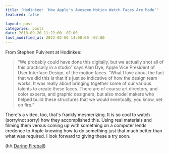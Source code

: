 ```yaml
---
title: "Hodinkee: 'How Apple's Awesome Motion Watch Faces Are Made'"
featured: false

layout: post
categories: posts
date: 2018-09-20 11:22:00 -07:00
last_modified_at: 2022-02-06 14:00:00 -07:00
---
```


From Stephen Pulvirent at Hodinkee:

> “We probably could have done this digitally, but we actually shot all of this practically in a studio” says Alan Dye, Apple Vice President of User Interface Design, of the motion faces. “What I love about the fact that we did this is that it's just so indicative of how the design team works. It was really about bringing together some of our various talents to create these faces. There are of course art directors, and color experts, and graphic designers, but also model makers who helped build these structures that we would eventually, you know, set on fire.”

There's a video, too, that's frankly mesmerizing. It is so cool to watch (sorry/not sorry) how they accomplished this. Using real materials and filming them versus coming up with something on a computer lends credence to Apple knowing how to do something just that much better than what was required. I look forward to giving these a try soon.

(h/t [Daring Fireball](https://daringfireball.net/linked/2018/09/20/behind-the-scenes-apple-watch-motion-faces))

